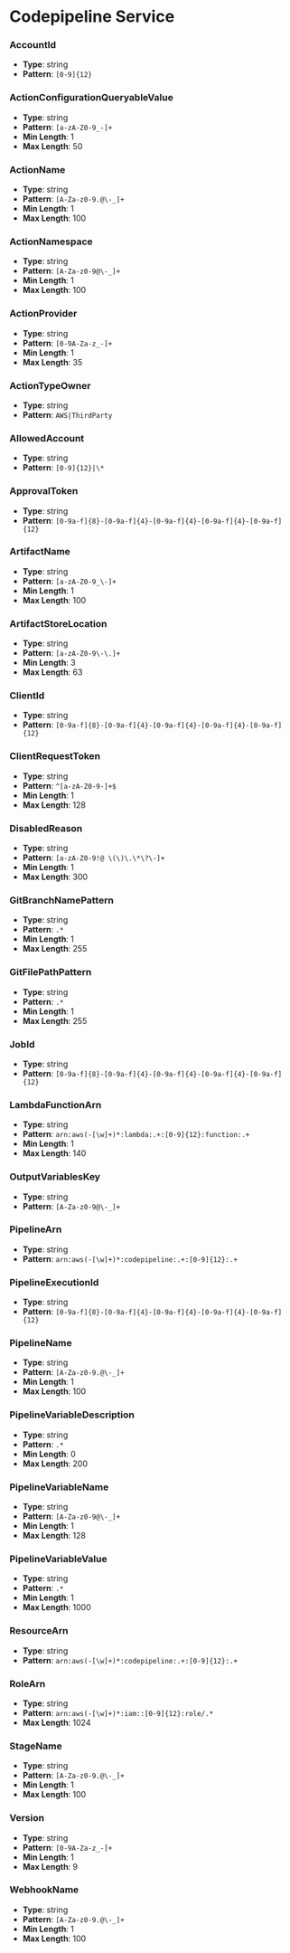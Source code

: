 # Codepipeline Service

### AccountId
- **Type**: string
- **Pattern**: `[0-9]{12}`

### ActionConfigurationQueryableValue
- **Type**: string
- **Pattern**: `[a-zA-Z0-9_-]+`
- **Min Length**: 1
- **Max Length**: 50

### ActionName
- **Type**: string
- **Pattern**: `[A-Za-z0-9.@\-_]+`
- **Min Length**: 1
- **Max Length**: 100

### ActionNamespace
- **Type**: string
- **Pattern**: `[A-Za-z0-9@\-_]+`
- **Min Length**: 1
- **Max Length**: 100

### ActionProvider
- **Type**: string
- **Pattern**: `[0-9A-Za-z_-]+`
- **Min Length**: 1
- **Max Length**: 35

### ActionTypeOwner
- **Type**: string
- **Pattern**: `AWS|ThirdParty`

### AllowedAccount
- **Type**: string
- **Pattern**: `[0-9]{12}|\*`

### ApprovalToken
- **Type**: string
- **Pattern**: `[0-9a-f]{8}-[0-9a-f]{4}-[0-9a-f]{4}-[0-9a-f]{4}-[0-9a-f]{12}`

### ArtifactName
- **Type**: string
- **Pattern**: `[a-zA-Z0-9_\-]+`
- **Min Length**: 1
- **Max Length**: 100

### ArtifactStoreLocation
- **Type**: string
- **Pattern**: `[a-zA-Z0-9\-\.]+`
- **Min Length**: 3
- **Max Length**: 63

### ClientId
- **Type**: string
- **Pattern**: `[0-9a-f]{8}-[0-9a-f]{4}-[0-9a-f]{4}-[0-9a-f]{4}-[0-9a-f]{12}`

### ClientRequestToken
- **Type**: string
- **Pattern**: `^[a-zA-Z0-9-]+$`
- **Min Length**: 1
- **Max Length**: 128

### DisabledReason
- **Type**: string
- **Pattern**: `[a-zA-Z0-9!@ \(\)\.\*\?\-]+`
- **Min Length**: 1
- **Max Length**: 300

### GitBranchNamePattern
- **Type**: string
- **Pattern**: `.*`
- **Min Length**: 1
- **Max Length**: 255

### GitFilePathPattern
- **Type**: string
- **Pattern**: `.*`
- **Min Length**: 1
- **Max Length**: 255

### JobId
- **Type**: string
- **Pattern**: `[0-9a-f]{8}-[0-9a-f]{4}-[0-9a-f]{4}-[0-9a-f]{4}-[0-9a-f]{12}`

### LambdaFunctionArn
- **Type**: string
- **Pattern**: `arn:aws(-[\w]+)*:lambda:.+:[0-9]{12}:function:.+`
- **Min Length**: 1
- **Max Length**: 140

### OutputVariablesKey
- **Type**: string
- **Pattern**: `[A-Za-z0-9@\-_]+`

### PipelineArn
- **Type**: string
- **Pattern**: `arn:aws(-[\w]+)*:codepipeline:.+:[0-9]{12}:.+`

### PipelineExecutionId
- **Type**: string
- **Pattern**: `[0-9a-f]{8}-[0-9a-f]{4}-[0-9a-f]{4}-[0-9a-f]{4}-[0-9a-f]{12}`

### PipelineName
- **Type**: string
- **Pattern**: `[A-Za-z0-9.@\-_]+`
- **Min Length**: 1
- **Max Length**: 100

### PipelineVariableDescription
- **Type**: string
- **Pattern**: `.*`
- **Min Length**: 0
- **Max Length**: 200

### PipelineVariableName
- **Type**: string
- **Pattern**: `[A-Za-z0-9@\-_]+`
- **Min Length**: 1
- **Max Length**: 128

### PipelineVariableValue
- **Type**: string
- **Pattern**: `.*`
- **Min Length**: 1
- **Max Length**: 1000

### ResourceArn
- **Type**: string
- **Pattern**: `arn:aws(-[\w]+)*:codepipeline:.+:[0-9]{12}:.+`

### RoleArn
- **Type**: string
- **Pattern**: `arn:aws(-[\w]+)*:iam::[0-9]{12}:role/.*`
- **Max Length**: 1024

### StageName
- **Type**: string
- **Pattern**: `[A-Za-z0-9.@\-_]+`
- **Min Length**: 1
- **Max Length**: 100

### Version
- **Type**: string
- **Pattern**: `[0-9A-Za-z_-]+`
- **Min Length**: 1
- **Max Length**: 9

### WebhookName
- **Type**: string
- **Pattern**: `[A-Za-z0-9.@\-_]+`
- **Min Length**: 1
- **Max Length**: 100


